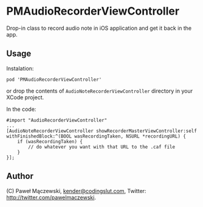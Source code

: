 PMAudioRecorderViewController
=============================

Drop-in class to record audio note in iOS application and get it back in the app. 

Usage
-----

Instalation: 

    pod 'PMAudioRecorderViewController'

or drop the contents of `AudioNoteRecorderViewController` directory in your XCode project.

In the code:

    #import "AudioRecorderViewController"
    ...
    [AudioNoteRecorderViewController showRecorderMasterViewController:self withFinishedBlock:^(BOOL wasRecordingTaken, NSURL *recordingURL) {
        if (wasRecordingTaken) {
            // do whatever you want with that URL to the .caf file
        }
    }];

Author
------

(C) Paweł Mączewski, kender@codingslut.com, Twitter: http://twitter.com/pawelmaczewski. 